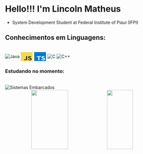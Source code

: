 # Hello!!! I'm Lincoln Matheus

- System Development Student at Federal Institute of Piaui (IFPI)

## Conhecimentos em Linguagens:

<div style="display: inline_block"><br>
  <img align="center" alt="Java" height="30" width="40" src="https://cdn.jsdelivr.net/gh/devicons/devicon@latest/icons/java/java-original.svg">       
  <img align="center" alt="JavaScript" height="30" width="40" src="https://raw.githubusercontent.com/devicons/devicon/master/icons/javascript/javascript-original.svg">
  <img align="center" alt="TypeScript" height="30" width="40" src="https://raw.githubusercontent.com/devicons/devicon/master/icons/typescript/typescript-original.svg">
  <img align="center" alt="C" height="30" width="40" src="https://img.icons8.com/fluency/48/c-programming.png">
  <img align="center" alt="C++" height="30" width="40" src="https://img.icons8.com/color/48/c-plus-plus-logo.png">
</div>

### Estudando no momento:

<div style="display: inline_block"><br>
  <img align="center" alt="Sistemas Embarcados" height="30" width="40" src="https://github.com/user-attachments/assets/933a609c-6be0-4235-95b7-119ade8d9c01">
</div>

<div align="center">  
  <img width="49%" height="195px" src="https://github-readme-stats.vercel.app/api?username=LincolnMatheus97&show_icons=true&count_private=true&hide_border=true&title_color=A020F0&icon_color=00bfbf&text_color=c9d1d9&bg_color=0d1117" /> 
  <img width="41%" height="195px" src="https://github-readme-stats.vercel.app/api/top-langs/?username=LincolnMatheus97&layout=compact&hide_border=true&title_color=A020F0&text_color=00bfbf&bg_color=0d1117" />
</div>
